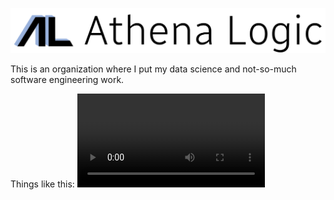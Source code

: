 ![Athena Logic](assets/title-withlogo.png)

This is an organization where I put my data science and not-so-much software engineering work.

Things like this:
![demo](assets/cville-interactive-recording-compressed.mov)